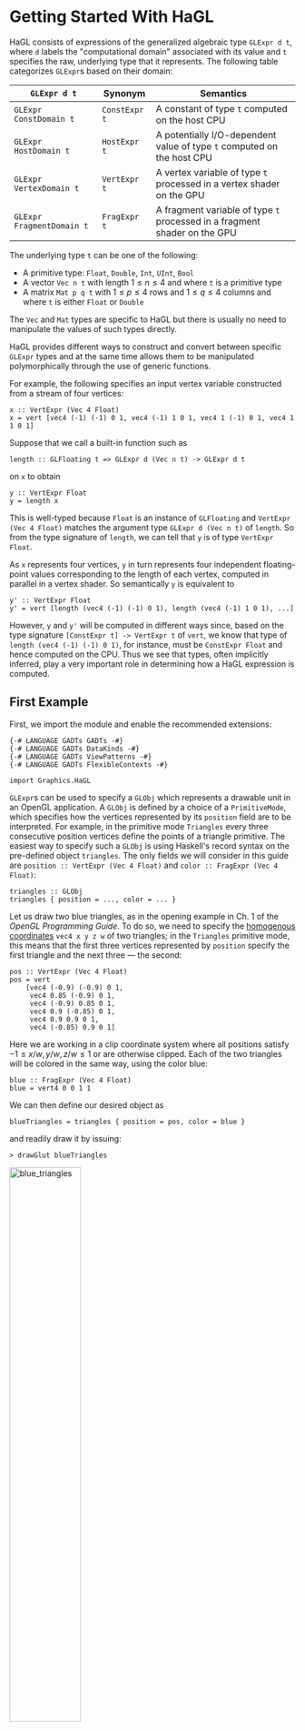 # Getting Started With HaGL

HaGL consists of expressions of the generalized algebraic type `GLExpr d t`,
where `d` labels the "computational domain" associated with its value and 
`t` specifies the raw, underlying type that it represents. The following table 
categorizes `GLExpr`s based on their domain:

| `GLExpr d t`              | Synonym       | Semantics                                                                |
| ------------------------- | ------------- | -------------------------------------------------------------------------|
| `GLExpr ConstDomain t`    | `ConstExpr t` | A constant of type `t` computed on the host CPU                          |
| `GLExpr HostDomain t`     | `HostExpr t`  | A potentially I/O-dependent value of type `t` computed on the host CPU   |
| `GLExpr VertexDomain t`   | `VertExpr t`  | A vertex variable of type `t` processed in a vertex shader on the GPU    |
| `GLExpr FragmentDomain t` | `FragExpr t`  | A fragment variable of type `t` processed in a fragment shader on the GPU| 

The underlying type `t` can be one of the following:

* A primitive type: `Float`, `Double`, `Int`, `UInt`, `Bool`
* A vector `Vec n t` with length $1 \leq n \leq 4$ and where `t` is a primitive type
* A matrix `Mat p q t` with $1 \leq p \leq 4$ rows and $1 \leq q \leq 4$ columns 
  and where `t` is either `Float` or `Double`

The `Vec` and `Mat` types are specific to HaGL but there is usually no
need to manipulate the values of such types directly.

HaGL provides different ways to construct and convert between specific `GLExpr`
types and at the same time allows them to be manipulated polymorphically through
the use of generic functions. 

For example, the following specifies an input vertex variable constructed from 
a stream of four vertices:

```
x :: VertExpr (Vec 4 Float)
x = vert [vec4 (-1) (-1) 0 1, vec4 (-1) 1 0 1, vec4 1 (-1) 0 1, vec4 1 1 0 1]
```

Suppose that we call a built-in function such as
```
length :: GLFloating t => GLExpr d (Vec n t) -> GLExpr d t 
```
on `x` to obtain 
```
y :: VertExpr Float
y = length x
```
This is well-typed because `Float` is an instance of
`GLFloating` and `VertExpr (Vec 4 Float)` matches the argument type `GLExpr d (Vec n t)`
of `length`. So from the type signature of `length`, we can tell that `y` is of 
type `VertExpr Float`. 

As `x` represents four vertices, `y` in turn represents four independent 
floating-point values corresponding to the length of each vertex, computed in
parallel in a vertex shader. So semantically `y` is equivalent to
```
y' :: VertExpr Float
y' = vert [length (vec4 (-1) (-1) 0 1), length (vec4 (-1) 1 0 1), ...]
```
However, `y` and `y'` will be computed in different ways since,
based on the type signature `[ConstExpr t] -> VertExpr t` of `vert`, we know 
that type of `length (vec4 (-1) (-1) 0 1)`, for instance, must be `ConstExpr Float`
and hence computed on the CPU. Thus we see that types, often implicitly inferred,
play a very important role in determining how a HaGL expression is computed.


## First Example

First, we import the module and enable the recommended extensions:
```
{-# LANGUAGE GADTs GADTs -#}
{-# LANGUAGE GADTs DataKinds -#}
{-# LANGUAGE GADTs ViewPatterns -#}
{-# LANGUAGE GADTs FlexibleContexts -#}

import Graphics.HaGL
```

`GLExpr`s can be used to specify a `GLObj` which represents a drawable unit in
an OpenGL application. A `GLObj` is defined by a choice of a `PrimitiveMode`, 
which specifies how the vertices represented by its `position` field
are to be interpreted. For example, in the primitive mode `Triangles` every
three consecutive position vertices define the points of a triangle primitive. The
easiest way to specify such a `GLObj` is using Haskell's record syntax on the
pre-defined object `triangles`. The only fields we will consider in this guide are
`position :: VertExpr (Vec 4 Float)` and `color :: FragExpr (Vec 4 Float)`:
```
triangles :: GLObj
triangles { position = ..., color = ... }
```
Let us draw two blue triangles, as in the opening example in Ch. 1 of the 
*OpenGL Programming Guide*. To do so, we need to specify the 
[homogenous coordinates](https://en.wikipedia.org/wiki/Homogeneous_coordinates)
`vec4 x y z w` of two triangles; in the `Triangles` primitive mode, this means 
that the first three vertices represented by `position` specify the first 
triangle and the next three — the second:
```
pos :: VertExpr (Vec 4 Float) 
pos = vert 
    [vec4 (-0.9) (-0.9) 0 1, 
     vec4 0.85 (-0.9) 0 1, 
     vec4 (-0.9) 0.85 0 1, 
     vec4 0.9 (-0.85) 0 1, 
     vec4 0.9 0.9 0 1, 
     vec4 (-0.85) 0.9 0 1]
```
Here we are working in a clip coordinate system where all positions
satisfy $-1 \leq x/w, y/w, z/w \leq 1$ or are otherwise clipped.
Each of the two triangles will be colored in the same way, using the color blue:
```
blue :: FragExpr (Vec 4 Float)
blue = vert4 0 0 1 1
```
We can then define our desired object as
```
blueTriangles = triangles { position = pos, color = blue }
```
and readily draw it by issuing:
```
> drawGlut blueTriangles
```
<img src="images/blue_triangles.png" alt="blue_triangles" width=50% height=50% />

---
**TIP**

The examples in this page, often interactive, are most useful when run
locally and modified in different ways, often as a starting point for independent
experimentation. They are defined as identically named `GLObj`s (or generators
thereof) in the module `Graphics.HaGL.Examples`, whose source is in the 
[examples](examples) directory, and can be drawn using `draw` or convenience 
functions such as `drawGlut` (for instance from a GHCi session).

Note that the images on this page were produced by drawing on a non-default 
white background (by setting the `clearCol` field of `GlutOptions` passed to
`draw`).

---

To make this example more meaningful, let us try to color the fragments in a 
position-dependent way. We can achieve this using the `frag` function which takes 
in as input a vertex expression and outputs a fragment expression that represents 
an arbitrary interpolation of the input values at the vertices generating the 
corresponding primitive:

```
fpos :: FragExpr (Vec 4 Float)
fpos = frag pos
```

Now let's make the color vary as a function of the `x` coordinate of `pos`, 
using the function `mix` to produce a red-blue gradient:

```
-- normalize the x coordinate to lie in [0, 1]
u = 0.5 * (x_ fpos + 1)

redBlue = mix red blue (vec4 u u u u)

redBlueTriangles = triangles { position = pos, color = redBlue }
```

<img src="images/red_blue_triangles.png" alt="red_blue_triangles" width=50% height=50% />


## Drawing Images

Fragment shaders are interesting in their own right, and producing interesting 
visual and animations by coloring a 2D image is an art in itself.

One approach we can take is one following the ideas in Ch. 7 of 
*The Fun of Programming* ("Functional images" by Conal Elliott), where an image 
is defined as a mapping from 2D points in the plane to a color (in RGBA space):

```
type ImagePos = FragExpr (Vec 2 Float)
type ImageColor = FragExpr (Vec 4 Float)
type Image = ImagePos -> ImageColor
```

Given an `Image` we can create a `GLObj` as follows:
```
fromImage :: Image -> GLObj
fromImage im = 
    let pos = vert 
            [vec4 (-1) (-1) 0 1, 
             vec4 (-1) 1 0 1, 
             vec4 1 (-1) 0 1, 
             vec4 1 1 0 1]
        fpos = frag (xy_ pos)
    in triangleStrip { position = pos, color = im fpos }
```
In the `TriangleStrip` primitive mode every sliding window of three vertices 
defines a triangle; in this case we use two triangles to draw a quad which we 
use as a canvas with endpoints `(-1, -1), (-1, 1), (1, 1), (1, -1)` we can
color by mapping an interior point `fpos` to `im fpos`.

We can now draw any `Image`:
```
blueCircle :: GLObj
blueCircle = fromImage $ \pos ->
    cast (length pos .<= 0.5) .# vec4 0 0 1 1
```

<img src="images/blue_circle.png" alt="blue_circle" width=50% height=50% />

Note the `cast` from `FragExpr Bool` to `FragExpr Float`, as well as the use of 
the operator (.<) for comparing expressions of type `GLExpr d Bool` and the 
operator (.#) for scalar multiplication.

Suppose that we have two `Image`s and would like to combine them in some way;
this amounts to lifting an operator to the color co-domains of both images via helper
functions of the form:
```
liftToImage1 :: (ImageColor -> ImageColor) -> Image -> Image
liftToImage1 f im x = f (im x)

liftToImage2 :: (ImageColor -> ImageColor -> ImageColor) -> Image -> Image -> Image
liftToImage2 f im1 im2 x = f (im1 x) (im2 x)

...
```

For instance, we can define
```
bluePlusRedCircle :: GLObj
bluePlusRedCircle = fromImage $ liftToImage2 (+) blueCircIm redCircIm where
    blueCircIm pos = cast (length (pos + vec2 0.25 0) .<= 0.5) .# vec4 0 0 1 1
    redCircIm pos = cast (length (pos - vec2 0.25 0) .<= 0.5) .# vec4 1 0 0 1
```

<img src="images/blue_plus_red_circle.png" alt="blue_plus_red_circle" width=50% height=50% />

Note that one other way to combine images is to make use of their alpha component and `draw` multiple at once:

```
blueOverRedCircle :: [GLObj]
blueOverRedCircle = [redCircle, blueCircle] where
    blueCircle = circle (vec2 (-0.25) 0) (vec4 0 0 1 1)
    redCircle = circle (vec2 0.25 0) (vec4 1 0 0 1)
    circle center color = fromImage $ \pos ->
        cast (length (pos - center) .<= 0.5) .# color

-- a [GLObj] is also an instance of Drawable
> drawGlut blueOverRedCircle
```

<img src="images/blue_over_red_circle.png" alt="blue_over_red_circle" width=50% height=50% />

### Transformations of Images

A transformation of an image is simply a function that remaps its domain:

```
type ImageTransform = ImagePos -> ImagePos
```

For example `rotate ang` will rotate an image by `ang` radians:

```
rotate :: FragExpr Float -> ImageTransform
rotate ang pos@(decon -> (x, y)) = 
    let r = length pos
        theta = atan (y / x)
    in r .# vec2 (cos $ theta + ang) (sin $ theta + ang)
```

Here we've introduced the deconstruction operator `decon`, which combined with
view pattern syntax allows us to "pattern match" on a vector.

Let us apply this transformation on a simple checkboard image:

```
checkboardImage :: Image
checkboardImage (decon -> (x, y)) = c .# vec4 1 1 1 1 where
    c = cast $ (floor (10 * x) + floor (10 * y)) `mod` 2 .== 0

rotatedCheckboard :: FragExpr Float -> GLObj
rotatedCheckboard angle = fromImage $ checkboardImage . rotate angle

> drawGlut $ rotatedCheckboard (pi / 4)
```

<img src="images/rotated_checkboard.png" alt="rotated_checkboard" width=50% height=50% />

### Using Uniforms to Animate Images

Many times we need to compute a value on the CPU that will be the same across
all vertices or fragments. To this end, the `uniform` function takes in a `HostExpr` and produces an expression in an arbitrary domain:

```
uniform :: GLType t => HostExpr t -> GLExpr d t 
```

For example, in this expression, the value of `2 * 5` will be computed on the CPU,
whereas the multiplication of the resulting value `10` with the input vertices
will occur in a vertex shader:
```
x :: VertExpr Float
x = uniform (2 * 5) * vert [1, 2, 3] 
```

HaGL provides a few built-in `HostExpr`s for accessing the I/O state of the
current window being drawn such as `time`, `mouseX`, `mouseY`. This makes it
fairly simple to define interactive behaviour and animation. We can animate our
previous example by passing in `uniform time` as the input angle to `rotatedCheckboard`
instead of a fixed constant:

```
> drwGlut $ rotatedCheckboard (uniform time)
```

Here is a slightly more interesting example:

```
windingsPaths GLObj
windingsPaths = fromImage $ \(decon -> (x, y)) ->
    let curve x t = 0.2 * sin (x + 4 * t)
        distPlot y' = 
            step (y' - 0.03) y -
            step (y' + 0.03) y
        greenish = vec4 0.1 0.7 0.3 1 
        redish = vec4 0.7 0.1 0.1 1 
        bluish = vec4 0.1 0.1 0.7 1
    in distPlot (curve x t) .# greenish +
       distPlot (curve x (2 * t + 0.5)) .# redish +
       distPlot (curve x (0.5 * t - 0.5)) .# bluish
```

<img src="images/winding_paths.png" alt="winding_paths" width=50% height=50% />

### More Fragment Shading

There are many interesting directions to explore with fragment shaders. 
With the right equations, we can even draw 3D objects, as in this 
[the `fragSphere` example](../examples/src/Graphics/HaGL/Examples/Images.hs):

<img src="images/frag_sphere.png" alt="frag_sphere" width=50% height=50% />

<!-- add an SDF example here !-->

The evolving HaGL library includes a small number of noise-generating 
functions such as `perlinNoise` and `fbm` (fractal Brownian motion). Given a 
seed `s` and a 3D coordinate `xyz`, `perlinNoise s (scale .* xyz)` returns a 
smoothly varying pseudorandom value in the range [-1, 1]:

```
noiseGrid :: GLObj
noiseGrid = fromImageInteractive $ \pos ->
    let xyz = app pos (uniform time / 200)
        nv = perlinNoise 1 (32 .# xyz)
        rgb = nv .# 0.5 + 0.5
    in app rgb 1
```

<img src="images/noise_grid.png" alt="noise_grid" width=50% height=50% />

(The library provides `fromImageInteractive` as an alternative to `fromImage`,
 which additionally supports interactive panning and zooming of the 
 image. Also note the use of the expression `nv .# 0.5` as short for 
 `nv .# vec3 0.5 0.5 0.5` since vectors can be initialized from numeric
 literals in this manner.)

By combining appropriately scaled noise in various ways, we can create
procedurally generated content such as this terrain map:

```
procgen2DWorld :: GLObj
procgen2DWorld = fromImageInteractive $ \pos ->
    let perlin amp freq = amp * perlinNoise2D 1 (freq .* pos)
        tot = perlin 4 4 + perlin 2 8 + perlin 1 32
        rgb1 = (flip app) 1
    in rgb1 $ cond (tot .<= 0)  (vec3 0 0 1) $
              cond (tot .< 0.5) (vec3 1 1 0) $
                                (vec3 0 1 0)
```

<img src="images/procgen_2d_world.png" alt="procgen_2d_world" width=50% height=50% />


## Vertex Processing

So far we have shown how HaGL can be used to draw objects by means of operations 
at the `FragmentDomain` level that define colors at individual points of an image. 
In this section, we show how operations at the `VertexDomain` level can be used
to manipulate the underlying geometry in interesting ways.

### Three-dimensional Drawing

If we think of a 3D object as a mesh consisting of vertices and triangle faces, 
then one way to draw it is to use the `Triangles` primitive mode, where the we
specify the positions of all the triangles vertices via the `position` field
of the `GLObj` and specify the faces of each triangle via the `indices` field.
Every three consecutive indices determines the position of a triangle primitive.
Note that when we omitted the indices before, we were implicitly defining them as
```
    [0,1,2, 3,4,5, 6,7,8, ...]
```
but this is inadequate when vertices have to be shared.

To draw something like a cube we can therefore start by defining the vertices
and faces of the twelve triangles it's comprised of (two triangles for every 
face of the cube):

```
vertices :: [ConstExpr (Vec 4 Float)]
vertices =
    [vec4 1 1 1 1,
     vec4 (-1) 1 1 1,
     vec4 (-1) (-1) 1 1, 
     vec4 1 (-1) 1 1,
     vec4 1 (-1) (-1) 1, 
     vec4 1 1 (-1) 1, 
     vec4 (-1) 1 (-1) 1, 
     vec4 (-1) (-1) (-1) 1]

faces :: [ConstExpr UInt]
faces = [0,1,2, 0,2,3, 0,3,4, 0,4,5, 0,5,6, 0,6,1,
         1,6,7, 1,7,2, 7,4,3, 7,3,2, 4,7,6, 4,6,5]
```

The position of a vertex is then the expression

```
pos :: VertExpr (Vec 4 Float)
pos = vert vertices
```

Note that we defined `vertices` and hence also `pos` in terms of *world space*
coordinates; that is, our intention is to draw a cube with side length equal to 
two, centered at the origin of our world's coordinate system.

To transform `pos` to *view space* (or eye space), we need to define a
transformation matrix `view :: HostExpr (Mat 4 4 Float)` 
(assumed to lie in `HostDomain` since 
we normally expect it to be updated in some interactive manner). We can use
convenience functions defined in `Graphics.HaGL.Lib.Math` to create affine
transformation matrices, for instance `rotate`, which creates a rotation matrix
from a given axis and angle, and `translate`, which creates a translation matrix
from a given translation vector:
```
rotate :: _ => GLExpr d (Vec 3 t) -> GLExpr d t -> GLExpr d (Mat 4 4 t)
translate :: _ => GLExpr d (Vec 3 t) -> GLExpr d (Mat 4 4 t)
```
Let us define `view` to simulate a camera orbiting the cube around the line $x=y=z$
(with an orbital radius of five units):
```
view :: HostExpr (Mat 4 4 Float)
view = 
    let initialEye = vec3 0 0 5
        axis = normalize $ vec3 1 1 1
        angle = time
    in translate (-initialEye) .@ rotate axis angle
```
Transforming `pos` to view space, we obtain:
```
vpos :: VerteExpr (Vec 4 Float)
vpos = uniform view .@ pos
```

Finally, we need to project `vpos` to the *clip coordinates* suitable for
specifying the `position` field of a `GLObj`. `Graphics.HaGL.Lib.Math` provides 
the functions `perspective`, `perspective'`, and `orthogonal` for creating 
projection matrices. For instance, we can define `proj` in terms of some chosen
field of view angle (in the y direction), aspect, and near and far values:
```
proj :: HostExpr (Mat 4 4 Float)
proj = perspective (pi / 6) 1 1 10
```

Transforming `vpos` to clip space, we obtain
```
cpos :: VertExpr (Vec 4 Float)
cpos = uniform proj .@ vpos
```

Note that `cpos` is equivalent to the expression
```
uniform proj .@ (uniform view .@ pos)
```
where `unform proj` and `uniform view` are both of type `VertExpr (Mat 4 4 Float)`.
This means that the two matrices will be multiplied in the vertex shader, which
is not quite what we want since they do not depend on any vertex
and can thus be pre-computed on the CPU. We can instead define `cpos` in terms
of the equivalent (by associativity of matrix mutliplication) 
but more efficient expression
```
uniform (proj .@ view) .@ pos
```

We are now ready to draw an animation of an orbit around a cube:
```
cube = triangles { indices = Just faces, position = pos, color = color }
drawGlut cube
```
<img src="images/rotating_cube.png" alt="rotating_cube" width=50% height=50% />

### Adding Interactivity

The function `interactiveView` defined in `Graphics.HaGL.Lib.Camera` creates a 
view that can be panned and zoomed by the user. So to convert the above example
to an interactive one, all need to do is modify our definition of `view` to be
`interactiveView initialEye` for some chosen position of `initialEye`.

### Drawing Particles

The `GLObj` `points` corresponds to the `Points` primitive mode, where each
input position specifies that of a single point. With the help of a few library
functions for pseudorandom number generation, we can use it to create simple
particle systems:

```
explosion :: GLObj
explosion = 
    let s = vert [vec2 i j | i <- [-30..30], j <- [-30..30]]
        speed = randFloat21 s ** 2
        pos = (uniform time * speed / 10) .# randDir s
        cpos = uniform (interactiveView $ vec3 0 0 1) .@ app pos 1
        col = mix (vec4 1 0 0 1) (vec4 1 1 0 1) (frag speed)
    in points { position = cpos, color = col }
```

<img src="images/explosion.png" alt="explosion" width=50% height=50% />

### Drawing Curves and Surfaces

A loxodrome (or a spherical spiral) is a curve in 3D space given by the 
parametric equation
$$
(x, y, z) = \frac{1}{\sqrt{a^2 t^2}} \left( \cos t, \sin t ,- a t \right)
$$
for some constant $a$. It can be drawn as a `lineStrip` where each position
specifies the next endpoint of a series of connected line segments:

```
loxodrome :: GLObj
loxodrome = let
    -- specify uniform grid of input vertices
    res = 10000
    u = vert [i / res | i <- [0..res]]

    -- transform vertices according to parametric equation
    t = 100 * (u - 0.5)  -- t ∈ [-50, 50]
    a = 0.1
    x = (0.7 / sqrt (1 + a * a * t * t)) .# vec3 (cos t) (-a * t) (sin t)

    -- apply camera transformation
    initialEye = vec3 0 0.5 5
    cpos = uniform (defaultProj .@ interactiveView initialEye) .@ app x 1

    -- use fancy colors
    red = vec3 0.8 0.2 0.2
    blue = vec3 0.2 0.2 0.8
    c = smoothstep red blue (frag u .# 1)

    -- animate time variable of the equation
    color = app c $ step (frag u) (uniform time / 5)

    in lineStrip { position = cpos, color = color }
```

<img src="images/loxodrome.png" alt="loxodrome" width=50% height=50% />

The HaGL library provides initial support for creating simple meshes or loading
them from OBJ files, where a mesh is represented by the data type
```
data Mesh = Mesh {
    meshVertices :: [ConstExpr (Vec 3 Float)],
    meshNormals :: [ConstExpr (Vec 3 Float)],
    meshFaces :: [ConstExpr UInt]
}
``` 

For example,

```
uvSphere :: ConstExpr Float -> ConstExpr Float -> (Mesh, FragExpr (Vec 2 Float))
```

takes in a resolution parameter $res$ and radius $r$, and creates a `Mesh` for
a sphere by mapping $u \in [0 \times res], v \in [0 \times res]$ to the vertices
$$
    (x, y, z) = r (\cos u \sin v, \sin u \sin v, \cos v)
$$
in a [similar way](../lib/src/Graphics/HaGL/Lib/Objects3D.hs) as was done in the
previous example. 
In addition to the resulting mesh, it returns a `FragExpr` for a point on the
sphere in terms of the $(u, v)$ coordinates so that we can map a texture to the 
sphere by coloring its [parametric $uv$-plane](https://en.wikipedia.org/wiki/UV_mapping), 
as in the following example:
```
checkeredSphere :: GLObj
checkeredSphere = let
    ((Mesh verts _ inds), (decon -> (u,v))) = uvSphere 32 1
    pos = vert verts

    view = interactiveView (vec3 0 0 5)
    cpos = uniform (defaultProj .@ view) .@ app pos 1

    c = (floor u + floor v) `mod` 2 .# 1

    in triangles { 
        indices = Just inds, 
        position = cpos, 
        color = app c 1 }
```

<img src="images/checkered_sphere.png" alt="checkered_sphere" width=50% height=50% />

### Shading

The [Blinn-Phong shading model](https://en.wikipedia.org/wiki/Blinn%E2%80%93Phong_reflection_model) 
can be used to color a given
point on a surface by modelling the properties of light hitting that
point. It can be implemented in HaGL as the function taking `FragExpr`-typed parameters

* $ka$, $kd$, $ks$ for the ambient, diffuse, and specular
colors, respectively,
* the scalar specular exponent $pp$,
* the normal $n$ at the point,
* the unit direction $e$ from the point to the eye, 
* the unit light direction $l$:
```
blinnPhong ka kd ks pp n e l = app color 1 where
    h = normalize (e + l)
    color = max 0.0 (dot n l) .# kd + 
            (max 0.0 (dot n h) ** pp) .# ks + 
            0.4 .# ka
```  

Applying this to the same `uvSphere`:
```
shadedSphere :: GLObj
shadedSphere = let
    ((Mesh verts norms inds), _) = uvSphere 32 1

    pos = vert verts
    norm = vert norms

    view = interactiveView (vec3 0 0 5)
    eyePos = uniform $ eyeFromView view
    cpos = uniform (defaultProj .@ view) .@ app pos 1

    kd = vec3 0.8 0.6 0.6
    ks = vec3 1 1 1
    ka = vec3 0.2 0.8 0.5
    pp = 1000
    t = uniform time
    xyRotLight off = vec3 (off * cos t) 0 (off * sin t)
    l = normalize $ (xyRotLight 5) - p
    col = blinnPhong kd ks ka pp norm eyePos l
    
    in triangles { 
        indices = Just inds, 
        position = cpos, 
        color = col }
```

<img src="images/shaded_sphere.png" alt="shaded_sphere" width=50% height=50% />

We can apply the same shading model to 
[arbitrary meshes](../src/Graphics/HaGL/Lib/Mesh.hs) and 
[parameteric surfaces](../examples/src/Graphics/HaGL/Examples/Manifolds.hs):

<p float="left">
    <img src="images/bunny.obj.png" alt="bunny" width=40% height=40% />
    <img src="images/param_torus.png" alt="param_torus" width=40% height=40% />
</p>

By using noise to perturb the normals of the sphere and produce a procedurally
generated texture similar to the 2D one we previously saw, we can use the same
shading model to produce [planet-like surfaces](../examples/src/Graphics/HaGL/Examples/Spheres.hs):

<img src="images/earth-like.png" alt="earth-like" width=50% height=50% />


## Time-evolving State Using `prec`

<!-- TODO: this may be too formal for this guide,
     consider moving parts of it to documentation !-->

Though we have seen how to create animations by making expressions depend
on `time`, this approach will not suffice if we want to keep track of some
state that evolves as a function of itself, for example, to
simulate and visualize a physical process. For this reason, HaGL provides the
operator
```
prec ::  GLType t => HostExpr t -> HostExpr t -> HostExpr t
```
which loosely corresponds to the function $prec$ defined as follows:

If $x_0, x_1, \ldots, x_t$ represent the values of expression $x$
at discrete moments of time, then
$$prec(x_0, x)_t = \begin{cases} x_0, & t = 0 \\ x_{t-1}, & t > 0 \end{cases}$$

In other words, `prec x0 x` holds the value of `x` as it was a moment of time
ago or $x_0$ if this is first such moment of time. In the case of a backend like GLUT, 
the discrete points of time correspond to updates in the main loop.
For example, `prec 0 time` corresponds to the value of `time` one time-step ago.

The main usefulness of `prec` lies in its ability to create self-referential
expressions and thereby define sequences in terms of recurrence relations. For
example, the expression
```
x :: HostExpr Int
x = prec 0 (x + 1)
```
corresponds to the sequence $x_0 = 0$, $x_t = x_{t-1} + 1$, equal 
to $x_t = t$.

Likewise the following are two equivalent ways to define the Fibonacci sequence:
```
fibSeq, fibSeq' :: HostExpr Int
fibSeq = prec 0 (fibSeq + prec 1 fibSeq)
fibSeq' = prec 0 fibSeq' + prec 0 (prec 1 fibSeq')
```

### Drawing Numerical Simulations

Let us bring the `prec` operator into a more concrete perspective by showing
how it can be used to simulate the motion of a pendulum on the CPU (using the
Euler method for numerical integration).

Given a damping factor $\alpha$, mass $m$ and gravitational constant $g$, 
the angle $\theta$ of the pendulum relative to its pivot follows the 
following Euler equations

$$ 
\begin{aligned} 
\theta'_{t+1} &= \alpha \theta'_t - mg \sin \theta_t dt \\
\theta_{t+1} &= \theta_{t} + \theta'_{t} dt,
\end{aligned}
$$

and its position equals

$$ \frac{1}{2}\left(\sin \theta, - \cos \theta\right).$$

With arbitrary choices for the constants, this translates to the following
HaGL expression
```
pendPos :: HostExpr Float
pendPos = 
    let damping = 0.9999
        dt = time - prec 0 time
        theta' = prec 0 (damping * theta' - 10 * sin theta * dt)
        theta = prec (pi / 3) (theta + theta' * dt)
    in vec2 (sin theta / 2) (- cos theta / 2)
```

The visualization itself can then be produced by drawing circles at positions
relative to `pendPos`:
```
pendulum :: GLObj
pendulum = fromImage $ \pos ->
    let circleAt pos off r col = cast (length (pos - off) .<= r) .# col
    in circleAt pos (vec2 0 0) 0.01 (vec4 1 1 1 1) 
        + circleAt pos (0.25 * x) 0.01 (vec4 0 0 1 1) 
        + circleAt pos (0.50 * x) 0.01 (vec4 0 0 1 1) 
        + circleAt pos (0.75 * x) 0.01 (vec4 0 0 1 1)
        + circleAt pos x 0.04 (vec4 1 0 0 1) 
```

<img src="images/pendulum.png" alt="pendulum" width=50% height=50% />

### Saving History

By plugging in the right equations, we can even simulate a double pendulum,
defining expressions for the positions of the inner and outer pendulum:
```
doublePendPos :: (HostExpr (Vec 2 Float), HostExpr (Vec 2 Float))
```
In this case, it would also be interesting to visualize its path through time.
We can draw the list of objects
```
doublePendulum :: GLObj
doublePendulum = [path doublePendPos, circles doublePendPos]
``` 

where `circles` is defined in terms of `doublePendPos` a similar way to how we 
defined `pendulum` in terms of `pendPos`. As for `path`, we can define it as a
`lines` primitive, but we somehow need to keep track of the past positions of
the outer pendulum throughout time. One possible solution is to (ab)use the 
`prec` operator.

Note that a consequence of the definition of $prec$ is that

$$prec^{(n)}(x_0, x)_t = \begin{cases} x_0, & t < n \\ x_{t-n}, & t \geq n \end{cases}$$
where $prec^{(n)}$ corresponds to the Haskell function
```
\x0 x -> iterate (prec x0) x !! n
```

So if `x2` is the position of the outer pendulum, the array `x2Seq` storing the 
values
```
    x2, prec x2 x2, prec x2 (prec x2 x2), ...
```
and defined as
```
    x2Seq = array $ take pathLength $ iterate (prec x2) x2
```
captures the values of `x2` throughout the past `pathLength` points of time, from
most to least recent (with the least recent value filling up any undefined
portion of the array).
We can now define `path` as follows:
```
path :: (HostExpr (Vec 2 Float), HostExpr (Vec 2 Float)) -> GLObj
path (_, x2) = 
    let pathLength :: Num a => a
        pathLength = 1500

        x2Seq = array $ take pathLength $ iterate (prec x2) x2
        i = vert [0..(pathLength - 1)]
        xy = uniform x2Seq .! i
        pos = xy $- vec2 0 1

        fade = frag $ cast i / pathLength
        color = vec4 0 0 0 (1 - fade)
    in lineStrip { position = pos, color = color }
```

<img src="images/double_pendulum.png" alt="double_pendulum" width=50% height=50% />

The full source of the simulation can be found in the definition of `doublePendulum` in
[Graphics.HaGL.Examples.Simulations](../examples/src/Graphics/HaGL/Examples/Images.hs).

## Lifting Functions to Shaders

We have defined several functions acting on `GLExpr`s throughout this overview.
Here is a simple example of such a function:
```
double :: GLExpr d Float -> GLExpr d Float
double x = 2 * x
```

Every function call `double x` will be expanded to
to the expression `2 * x`, should its value ever be needed. In most cases this
is not an issue because GLSL inlines functions anyways. 

Suppose however, that
we would like to carry out an arbitrary computation that depends on the value
of a shader variable and cannot easily be expressed as a composition of 
built-in functions. For example, to draw the Mandelbrot set, we need to
iterate a function a certain number of times on the value of a `FragExpr`
representing a given fragment (pixel). In GLSL, we could write a loop; the 
Haskell equivalent would be to write a tail-recursive function of the form

```
f x1 x2 ... = cond c b (f y1 y2 ...)
```
where none of the expressions `c`, `b` `y1`, `y2`, ... depend on `f`. In general, `c`
is the condition that checks for the base case, `b` is the expression for
the base case, and the `y1`, `y2`, ..., are state updates expressed in terms
of `x1`, `x2`, ... .

For instance, the function `mand'` defined as
```
mand' :: FragExpr (Vec 2 Float) -> FragExpr (Vec 2 Float) -> FragExpr Float -> FragExpr Float
mand' pos0@(decon -> (x0, y0)) (decon -> (x, y)) n =
    cond (n .== 0 .|| ((x * x + y * y) .> 4)) n $
        mand pos0 (vec2 (x * x - y * y + x0) (2 * x * y + y0)) (n - 1)
```
is such that 
```
mand' (vec x0 y0) (vec2 0 0) 50
```
counts the number of iterations $n$, up to a maximum of 50, it takes for
$$ 
\begin{aligned} 
z_0 &= 0 \\
z_{n+1} &= z_n + (x + iy)
\end{aligned}
$$
to exceed a magnitude of 2, thus calculating an escape time that can be used to
color the pixel $(x_0,y_0)$ in a way that visualizes the Mandelbrot set.

However if we were to call `mand` directly, the
evaluation of such call would produce an infinite expression tree, which would 
lead to a crash or space leak. Instead we lift the 3-argument Haskell function 
`mand'` to a shader-level function `mand` using the higher-order function
`glFunc3`:
```
mand :: FragExpr (Vec 2 Float) -> FragExpr (Vec 2 Float) -> FragExpr Int -> FragExpr Int
mand = glFunc3 mand'
```

Note that `mand` has the same type signature as `mand'`. However, by using
`glFunc3`, we have explicitly declared that it is to be synthesized into a
shader function at the domain of its return type (`FragmentDomain`).

With `mand` now defined, drawing the Mandelbrot set is simple:
```
mandelbrot :: GLObj
mandelbrot = fromImageInteractive $ \pos ->
    rgb1 $ mand pos pos 50 .# 0.02
```

<img src="images/mandelbrot.png" alt="mandelbrot" width=50% height=50% />

Non-recursive $n$-ary functions as well as tail-recursive ones of the form 
above can be lifted to shader-level functions using the family of higher-order 
functions `glFunc`*n*. Unfortunately, because GLSL does not support
recursive functions, tail-recursion of the form defined above is the only type
of recursion allowable in functions passed to `glFunc`*n*, as this corresponds 
to the class of functions which can be synthesized into a loop. Attempting
to use more general types of recursion will result in an exception being 
thrown.

### More Noise

We can use HaGL to generate noise in creative ways, following the ideas in
[Chapter 13 of *The Book of Shaders*](https://thebookofshaders.com/13/).

The implementation of the  library function `perlinNoise` that we 
used earlier is also implemented in terms of `glFunc`*n*, as is the
function `fbm` for generating 
[fractal Brownian motion](https://en.wikipedia.org/wiki/Fractional_Brownian_motion):
```
fbm :: GLExpr d Int -> GLExpr d Int -> GLExpr d (Vec 3 Float) -> GLExpr d Float
fbm seed n xyz = f 0 0 1 1 where
    f = glFunc4 $ \i t a k -> cond (i .== n) t $
        f (i + 1) (t + a * perlinNoise seed (k .# xyz)) (0.5 * a) (2 * k)
```
`fbm` caclulates the sum

$$\sum_{i=0}^{n} \frac{1}{2^i} \texttt{perlinNoise}(seed, 2^i (x,y,z))$$
which combines suitably scaled amounts of continuous noise in a 
fractal-like fashion:

```
fractalNoiseGrid :: GLObj
fractalNoiseGrid = fromImageInteractive $ \pos ->
    let xyz = app pos (uniform time / 10)
        nv = fbm 1 20 xyz .# 0.5 + 0.5 
    in rgb1 nv
```

<img src="images/fractal_noise_grid.png" alt="fractal_noise_grid" width=50% height=50% />

If we use `fbm` not only to generate noisy variations of colour but also to
randomly vary the underlying 2D domain, we can produce visualizations like:
```
warpedNoiseGrid :: GLObj
warpedNoiseGrid = fromImageInteractive $ \pos ->
    let t = uniform time
        off = vec2 
            (fbm 1 2 (app pos (t / 10 + 2))) 
            (fbm 1 2 (app pos (t / 10 + 3)))
        xyz = app (pos + off) (uniform time / 10)
        nv = fbm 1 2 xyz .# 0.5 + 0.5
    in mix (vec4 0.1 0.3 0.3 1) (vec4 1 1 1 1) (rgb1 nv)
```

<img src="images/warped_noise_grid.png" alt="warped_noise_grid" width=50% height=50% />

<!-- TODO: using glLift to lift functions that act on raw types --!>